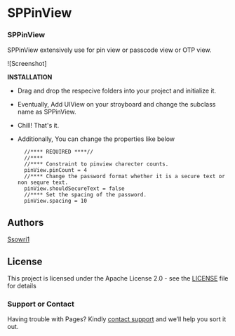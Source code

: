 # SPPinView

### SPPinView

SPPinView extensively use for pin view or passcode view or OTP view.

![Screenshot]

**INSTALLATION** 

- Drag and drop the respecive folders into your project and initialize it.
- Eventually, Add UIView on your stroyboard and change the subclass name as SPPinView. 
- Chill! That's it.
- Additionally, You can change the properties like below

        //**** REQUIRED ****//
        //**** 
        //**** Constraint to pinview charecter counts.
        pinView.pinCount = 4
        //**** Change the password format whether it is a secure text or non sequre text.
        pinView.shouldSecureText = false
        //**** Set the spacing of the password.
        pinView.spacing = 10
        
## Authors

[Ssowri1](https://github.com/ssowri1)

## License

This project is licensed under the Apache License 2.0 - see the [LICENSE](LICENSE) file for details

### Support or Contact

Having trouble with Pages? Kindly [contact support](https://github.com/contact) and we’ll help you sort it out.
